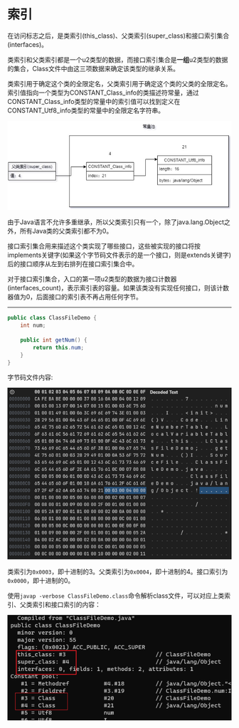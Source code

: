# 索引

在访问标志之后，是类索引(this_class)、父类索引(super_class)和接口索引集合(interfaces)。

类索引和父类索引都是一个u2类型的数据，而接口索引集合是**一组**u2类型的数据的集合，Class文件中由这三项数据来确定该类型的继承关系。

类索引用于确定这个类的全限定名，父类索引用于确定这个类的父类的全限定名。索引值指向一个类型为CONSTANT_Class_info的类描述符常量，通过CONSTANT_Class_info类型的常量中的索引值可以找到定义在CONSTANT_Utf8_info类型的常量中的全限定名字符串。

![](./img/super_class.jpg)

由于Java语言不允许多重继承，所以父类索引只有一个，除了java.lang.Object之外，所有Java类的父类索引都不为0。

接口索引集合用来描述这个类实现了哪些接口，这些被实现的接口将按implements关键字(如果这个字节码文件表示的是一个接口，则是extends关键字)后的接口顺序从左到右排列在接口索引集合中。

对于接口索引集合，入口的第一项u2类型的数据为接口计数器(interfaces_count)，表示索引表的容量。如果该类没有实现任何接口，则该计数器值为0，后面接口的索引表不再占用任何字节。

---

```java
public class ClassFileDemo {
    int num;

    public int getNum() {
        return this.num;
    }
}
```

字节码文件内容:

![](./img/class_file4.png)

类索引为`0x0003`，即十进制的3。父类索引为`0x0004`，即十进制的4。接口索引为`0x0000`，即十进制的0。

使用`javap -verbose ClassFileDemo.class`命令解析class文件，可以对应上类索引、父类索引和接口索引的内容：

![](./img/javap3.png)
